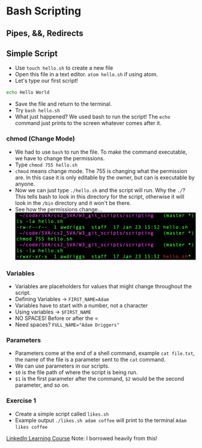 # Bash Scripting

## Pipes, &&, Redirects

## Simple Script 
- Use `touch hello.sh` to create a new file
- Open this file in a text editor. `atom hello.sh` if using atom.
- Let's type our first script!

```bash
echo Hello World
```

- Save the file and return to the terminal.
- Try `bash hello.sh`
- What just happened? We used bash to run the script! The `echo` command just prints to the screen whatever comes after it.

### chmod (Change Mode)
- We had to use `bash` to run the file. To make the command executable, we have to change the permissions.
- Type `chmod 755 hello.sh` 
- `chmod` means change mode. The 755 is changing what the permission are. In this case it is only editable by the owner, but can is executable by anyone.
- Now we can just type `./hello.sh` and the script will run. Why the `./`? This tells bash to look in this directory for the script, otherwise it will look in the `/bin` directory and it won't be there.
- See how the permissions change...
![permissions](chmod.png)

### Variables
- Variables are placeholders for values that might change throughout the script.
- Defining Variables &rarr; `FIRST_NAME=Adam`
- Variables have to start with a number, not a character 
- Using variables &rarr; `$FIRST_NAME` 
- NO SPACES! Before or after the =
- Need spaces? `FULL_NAME="Adam Driggers"` 
  
### Parameters
- Parameters come at the end of a shell command, example `cat file.txt`, the name of the file is a parameter sent to the `cat` command.
- We can use parameters in our scripts. 
- `$0` is the file path of where the script is being run.
- `$1` is the first parameter after the command, `$2` would be the second parameter, and so on.

### Exercise 1
- Create a simple script called `likes.sh`
- Example output `./likes.sh adam coffee` will print to the terminal `Adam likes coffee`

[LinkedIn Learning Course](https://www.linkedin.com/learning/learning-linux-shell-scripting-2018/passing-parameters?autoAdvance=true&autoSkip=true&autoplay=true&resume=false&u=56746073) Note: I borrowed heavily from this!

